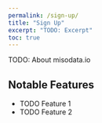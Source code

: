 ```yaml
---
permalink: /sign-up/
title: "Sign Up"
excerpt: "TODO: Excerpt"
toc: true
---
```


TODO: About misodata.io


## Notable Features

- TODO Feature 1
- TODO Feature 2
